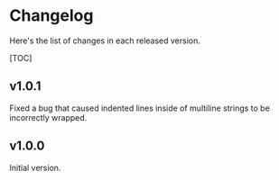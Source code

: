 Changelog
=========

Here's the list of changes in each released version.

[TOC]

v1.0.1
------

Fixed a bug that caused indented lines inside of multiline strings to be
incorrectly wrapped.

v1.0.0
------

Initial version.
